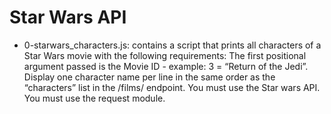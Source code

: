 # Star Wars API

- 0-starwars_characters.js: contains a script that prints all characters of a Star Wars movie with the following requirements:
The first positional argument passed is the Movie ID - example: 3 = “Return of the Jedi”.
Display one character name per line in the same order as the “characters” list in the /films/ endpoint.
You must use the Star wars API.
You must use the request module.
